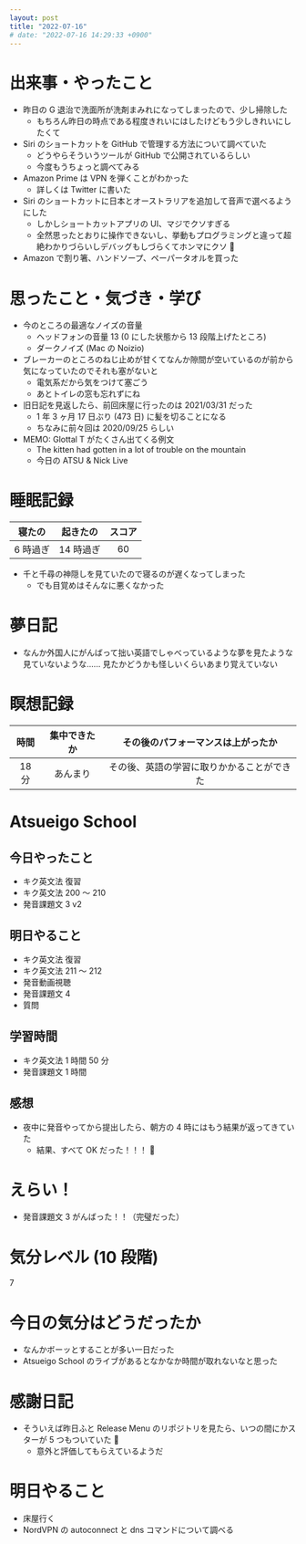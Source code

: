 ```yaml
---
layout: post
title: "2022-07-16"
# date: "2022-07-16 14:29:33 +0900"
---
```


# 出来事・やったこと
* 昨日の G 退治で洗面所が洗剤まみれになってしまったので、少し掃除した
    * もちろん昨日の時点である程度きれいにはしたけどもう少しきれいにしたくて
* Siri のショートカットを GitHub で管理する方法について調べていた
    * どうやらそういうツールが GitHub で公開されているらしい
    * 今度もうちょっと調べてみる
* Amazon Prime は VPN を弾くことがわかった
    * 詳しくは Twitter に書いた
* Siri のショートカットに日本とオーストラリアを追加して音声で選べるようにした
    * しかしショートカットアプリの UI、マジでクソすぎる
    * 全然思ったとおりに操作できないし、挙動もプログラミングと違って超絶わかりづらいしデバッグもしづらくてホンマにクソ 💩
* Amazon で割り箸、ハンドソープ、ペーパータオルを買った



# 思ったこと・気づき・学び
* 今のところの最適なノイズの音量
    * ヘッドフォンの音量 13 (0 にした状態から 13 段階上げたところ)
    * ダークノイズ (Mac の Noizio)
* ブレーカーのところのねじ止めが甘くてなんか隙間が空いているのが前から気になっていたのでそれも塞がないと
    * 電気系だから気をつけて塞ごう
    * あとトイレの窓も忘れずにね
* 旧日記を見返したら、前回床屋に行ったのは 2021/03/31 だった
    * 1 年 3 ヶ月 17 日ぶり (473 日) に髪を切ることになる
    * ちなみに前々回は 2020/09/25 らしい
* MEMO: Glottal T がたくさん出てくる例文
    * The kitten had gotten in a lot of trouble on the mountain
    * 今日の ATSU & Nick Live



# 睡眠記録

| 寝たの | 起きたの | スコア |
|:---:|:---:|:---:|
| 6 時過ぎ | 14 時過ぎ | 60 |

* 千と千尋の神隠しを見ていたので寝るのが遅くなってしまった
    * でも目覚めはそんなに悪くなかった



# 夢日記
* なんか外国人にがんばって拙い英語でしゃべっているような夢を見たような見ていないような...... 見たかどうかも怪しいくらいあまり覚えていない



# 瞑想記録

| 時間 | 集中できたか | その後のパフォーマンスは上がったか |
|:---:|:---:|:---:|
| 18 分 | あんまり | その後、英語の学習に取りかかることができた |



# Atsueigo School
## 今日やったこと
* キク英文法 復習
* キク英文法 200 〜 210
* 発音課題文 3 v2

## 明日やること
* キク英文法 復習
* キク英文法 211 〜 212
* 発音動画視聴
* 発音課題文 4
* 質問

## 学習時間
* キク英文法 1 時間 50 分
* 発音課題文 1 時間

## 感想
* 夜中に発音やってから提出したら、朝方の 4 時にはもう結果が返ってきていた
    * 結果、すべて OK だった！！！ 🎉



# えらい！
* 発音課題文 3 がんばった！！（完璧だった）



# 気分レベル (10 段階)
7



# 今日の気分はどうだったか
* なんかボーッとすることが多い一日だった
* Atsueigo School のライブがあるとなかなか時間が取れないなと思った



# 感謝日記
* そういえば昨日ふと Release Menu のリポジトリを見たら、いつの間にかスターが 5 つもついていた 🙏
    * 意外と評価してもらえているようだ



# 明日やること
* 床屋行く
* NordVPN の autoconnect と dns コマンドについて調べる
